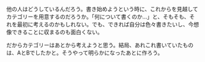 他の人はどうしているんだろう。書き始めようという時に、これからを見越してカテゴリーを用意するのだろうか。「何について書くのか…」と、そもそも、それを最初に考えるのかもしれない。でも、できれば自分は色々書きたいし、今想像できることに収まるのも面白くない。

だからカテゴリーはあとから考えようと思う。結局、あれこれ書いていたものは、AとBでしたかと。そうやって明らかになったあとに作ろう。